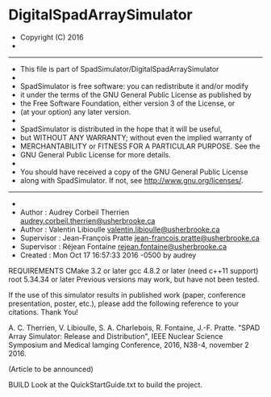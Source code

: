 # DigitalSpadArraySimulator
 * Copyright (C) 2016
 *
 * ***********************************************************************
 * This file is part of SpadSimulator/DigitalSpadArraySimulator
 *
 * SpadSimulator is free software: you can redistribute it and/or modify
 * it under the terms of the GNU General Public License as published by
 * the Free Software Foundation, either version 3 of the License, or
 * (at your option) any later version.
 *
 * SpadSimulator is distributed in the hope that it will be useful,
 * but WITHOUT ANY WARRANTY; without even the implied warranty of
 * MERCHANTABILITY or FITNESS FOR A PARTICULAR PURPOSE.  See the
 * GNU General Public License for more details.
 *
 * You should have received a copy of the GNU General Public License
 * along with SpadSimulator.  If not, see <http://www.gnu.org/licenses/>.
 * ***********************************************************************
 *
 * Author      : Audrey Corbeil Therrien <audrey.corbeil.therrien@usherbrooke.ca>
 * Author      : Valentin Libioulle <valentin.libioulle@usherbrooke.ca>
 * Supervisor  : Jean-François Pratte <jean-francois.pratte@usherbrooke.ca>
 * Supervisor  : Réjean Fontaine <rejean.fontaine@usherbrooke.ca>
 * Created     : Mon Oct 17 16:57:33 2016 -0500 by audrey


REQUIREMENTS
CMake 3.2 or later
gcc 4.8.2 or later  (need c++11 support)
root 5.34.34 or later
Previous versions may work, but have not been tested.

If the use of this simulator results in published work (paper, conference presentation, poster, etc.),
please add the following reference to your citations.
Thank You!

A. C. Therrien, V. Libioulle, S. A. Charlebois, R. Fontaine, J.-F. Pratte.  "SPAD Array Simulator:
Release and Distribution", IEEE Nuclear Science Symposium and Medical Iamging Conference, 2016,
N38-4, november 2 2016.

(Article to be announced)

BUILD
Look at the QuickStartGuide.txt to build the project.
